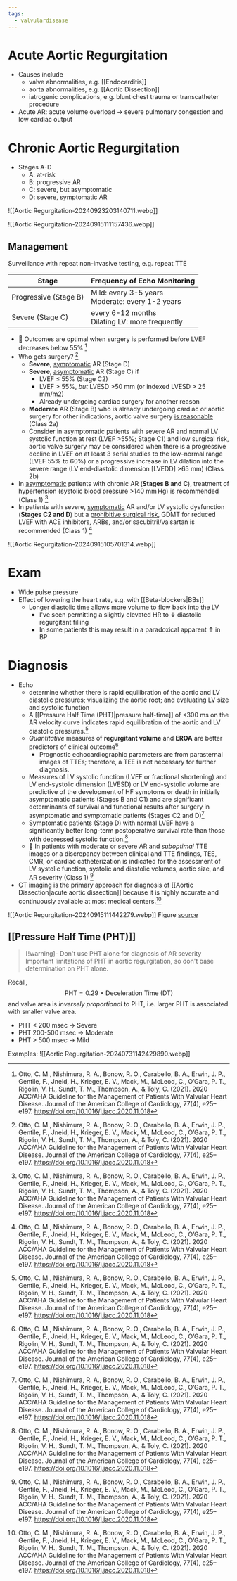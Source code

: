 ```yaml
---
tags:
  - valvulardisease
---
```


# Acute Aortic Regurgitation

- Causes include
	- valve abnormalities, e.g. [[Endocarditis]]
	- aorta abnormalities, e.g. [[Aortic Dissection]]
	- iatrogenic complications, e.g. blunt chest trauma or transcatheter procedure
- Acute AR: acute volume overload → severe pulmonary congestion and low cardiac output

# Chronic Aortic Regurgitation

- Stages A-D
	- A: at-risk
	- B: progressive AR
	- C: severe, but asymptomatic
	- D: severe, symptomatic AR

![[Aortic Regurgitation-20240923203140711.webp]]

![[Aortic Regurgitation-20240915111157436.webp]]
## Management

Surveillance with repeat non-invasive testing, e.g. repeat TTE

| Stage                 | Frequency of Echo Monitoring                       |
| --------------------- | -------------------------------------------------- |
| Progressive (Stage B) | Mild: every 3-5 years<br>Moderate: every 1-2 years |
| Severe (Stage C)      | every 6-12 months<br>Dilating LV: more frequently  |


- 📝 Outcomes are optimal when surgery is performed before LVEF decreases below 55% [^otto]
- Who gets surgery? [^otto]
	- **Severe**, <u>symptomatic</u> AR (Stage D)
	- **Severe**, <u>asymptomatic</u> AR (Stage C) if
		- LVEF ≤ 55% (Stage C2)
		- LVEF > 55%, *but* LVESD >50 mm (or indexed LVESD > 25 mm/m2)
		- Already undergoing cardiac surgery for another reason
	- **Moderate** AR (Stage B) who is already undergoing cardiac or aortic surgery for other indications, aortic valve surgery <u>is reasonable</u> (Class 2a)
	- Consider in asymptomatic patients with severe AR and normal LV systolic function at rest (LVEF >55%; Stage C1) and low surgical risk, aortic valve surgery may be considered when there is a progressive decline in LVEF on at least 3 serial studies to the low–normal range (LVEF 55% to 60%) or a progressive increase in LV dilation into the severe range (LV end-diastolic dimension [LVEDD] >65 mm) (Class 2b)
- In <u>asymptomatic</u> patients with chronic AR (**Stages B and C**), treatment of hypertension (systolic blood pressure >140 mm Hg) is recommended (Class 1) [^otto]
- In patients with severe, <u>symptomatic</u> AR and/or LV systolic dysfunction (**Stages C2 and D**) but a <u>prohibitive surgical risk</u>, GDMT for reduced LVEF with ACE inhibitors, ARBs, and/or sacubitril/valsartan is recommended (Class 1) [^otto]

![[Aortic Regurgitation-20240915105701314.webp]]
# Exam

- Wide pulse pressure
- Effect of lowering the heart rate, e.g. with [[Beta-blockers|BBs]]
	- Longer diastolic time allows more volume to flow back into the LV
		- I've seen permitting a slightly elevated HR to ↓ diastolic regurgitant filling
		- In some patients this may result in a paradoxical apparent ↑ in BP
# Diagnosis

- Echo
	- determine whether there is rapid equilibration of the aortic and LV diastolic pressures; visualizing the aortic root; and evaluating LV size and systolic function
	- A [[Pressure Half Time (PHT)|pressure half-time]] of <300 ms on the AR velocity curve indicates rapid equilibration of the aortic and LV diastolic pressures.[^otto]
	- *Quantitative* measures of **regurgitant volume** and **EROA** are better predictors of clinical outcome[^otto]
		- Prognostic echocardiographic parameters are from parasternal images of TTEs; therefore, a TEE is not necessary for further diagnosis.
	- Measures of LV systolic function (LVEF or fractional shortening) and LV end-systolic dimension (LVESD) or LV end-systolic volume are predictive of the development of HF symptoms or death in initially asymptomatic patients (Stages B and C1) and are significant determinants of survival and functional results after surgery in asymptomatic and symptomatic patients (Stages C2 and D)[^otto]
	- Symptomatic patients (Stage D) with normal LVEF have a significantly better long-term postoperative survival rate than those with depressed systolic function.[^otto]
	- 📝 In patients with moderate or severe AR and *suboptimal* TTE images or a discrepancy between clinical and TTE findings, TEE, CMR, or cardiac catheterization is indicated for the assessment of LV systolic function, systolic and diastolic volumes, aortic size, and AR severity (Class 1) [^otto]
- CT imaging is the primary approach for diagnosis of [[Aortic Dissection|acute aortic dissection]] because it is highly accurate and continuously available at most medical centers.[^otto]

![[Aortic Regurgitation-20240915111442279.webp]]
Figure [source](https://www.escardio.org/Journals/E-Journal-of-Cardiology-Practice/Volume-18/the-value-of-echocardiography-in-aortic-valve-disease-the-essentials)

## [[Pressure Half Time (PHT)]]


> [!warning]- Don't use PHT alone for diagnosis of AR severity
> Important limitations of PHT in aortic regurgitation, so don't base determination on PHT alone.


Recall,
$$
\text{PHT} = 0.29 \times \text{Deceleration Time (DT)}
$$
and valve area is *inversely proportional* to PHT, i.e. larger PHT is associated with smaller valve area.

- PHT < 200 msec → Severe
- PHT 200-500 msec → Moderate
- PHT > 500 msec → Mild

Examples:
![[Aortic Regurgitation-20240731142429890.webp]]


[^otto]: Otto, C. M., Nishimura, R. A., Bonow, R. O., Carabello, B. A., Erwin, J. P., Gentile, F., Jneid, H., Krieger, E. V., Mack, M., McLeod, C., O’Gara, P. T., Rigolin, V. H., Sundt, T. M., Thompson, A., & Toly, C. (2021). 2020 ACC/AHA Guideline for the Management of Patients With Valvular Heart Disease. Journal of the American College of Cardiology, 77(4), e25–e197. https://doi.org/10.1016/j.jacc.2020.11.018